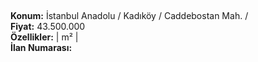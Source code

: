 ## 

**Konum:** İstanbul Anadolu / Kadıköy / Caddebostan Mah. /  
**Fiyat:** 43.500.000  
**Özellikler:**  |  m² |   
**İlan Numarası:** 
